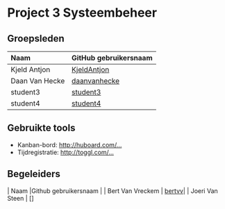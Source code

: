 # Project 3 Systeembeheer

## Groepsleden

| Naam     | GitHub gebruikersnaam                   |
| :---     | :---                                    |
| Kjeld Antjon | [KjeldAntjon](https://github.com/KjeldAntjon) |
| Daan Van Hecke | [daanvanhecke](https://github.com/daanvanhecke) |
| student3 | [student3](https://github.com/student3) |
| student4 | [student4](https://github.com/student4) |

## Gebruikte tools

* Kanban-bord: <http://huboard.com/...>
* Tijdregistratie: <http://toggl.com/...>

## Begeleiders
| Naam 		|Github gebruikersnaam	|
| Bert Van Vreckem	| [bertvv](https://github.com/bertvv)|
| Joeri Van Steen	| []